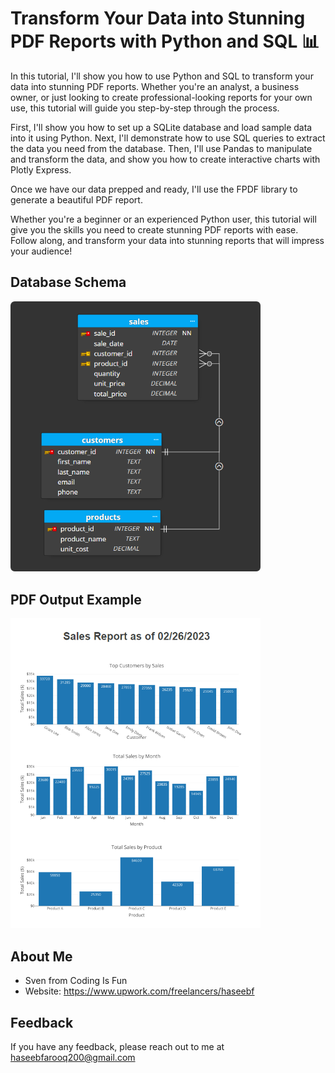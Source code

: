 # Transform Your Data into Stunning PDF Reports with Python and SQL 📊
In this tutorial, I'll show you how to use Python and SQL to transform your data into stunning PDF reports. Whether you're an analyst, a business owner, or just looking to create professional-looking reports for your own use, this tutorial will guide you step-by-step through the process.

First, I'll show you how to set up a SQLite database and load sample data into it using Python. Next, I'll demonstrate how to use SQL queries to extract the data you need from the database. Then, I'll use Pandas to manipulate and transform the data, and show you how to create interactive charts with Plotly Express.

Once we have our data prepped and ready, I'll use the FPDF library to generate a beautiful PDF report.

Whether you're a beginner or an experienced Python user, this tutorial will give you the skills you need to create stunning PDF reports with ease. Follow along, and transform your data into stunning reports that will impress your audience!

## Database Schema
<img src="sales_db_schema.png" width="400" alt="DB Schema">

## PDF Output Example
<img src="pdf_output_demo.png" width="400" alt="PDF Output Demo">


## About Me
- Sven from Coding Is Fun
- Website: https://www.upwork.com/freelancers/haseebf

## Feedback
If you have any feedback, please reach out to me at haseebfarooq200@gmail.com
